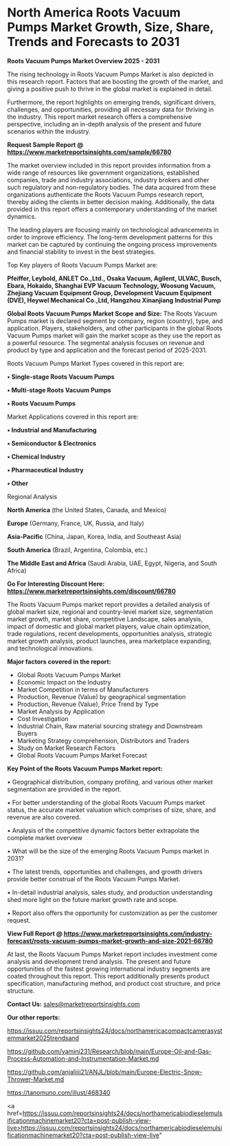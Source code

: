 # North America Roots Vacuum Pumps Market Growth, Size, Share, Trends and Forecasts to 2031

<Strong> Roots Vacuum Pumps Market Overview 2025 - 2031</strong>

The rising technology in Roots Vacuum Pumps Market is also depicted in this research report. Factors that are boosting the growth of the market, and giving a positive push to thrive in the global market is explained in detail.

Furthermore, the report highlights on emerging trends, significant drivers, challenges, and opportunities, providing all necessary data for thriving in the industry. This report market research offers a comprehensive perspective, including an in-depth analysis of the present and future scenarios within the industry.

<strong>Request Sample Report @ <a href=https://www.marketreportsinsights.com/sample/66780>https://www.marketreportsinsights.com/sample/66780</a></strong>

The market overview included in this report provides information from a wide range of resources like government organizations, established companies, trade and industry associations, industry brokers and other such regulatory and non-regulatory bodies. The data acquired from these organizations authenticate the Roots Vacuum Pumps research report, thereby aiding the clients in better decision making. Additionally, the data provided in this report offers a contemporary understanding of the market dynamics.

The leading players are focusing mainly on technological advancements in order to improve efficiency. The long-term development patterns for this market can be captured by continuing the ongoing process improvements and financial stability to invest in the best strategies.

Top Key players of Roots Vacuum Pumps Market are:

<strong>Pfeiffer, Leybold, ANLET Co.,Ltd., Osaka Vacuum, Agilent, ULVAC, Busch, Ebara, Hokaido, Shanghai EVP Vacuum Technology, Woosung Vacuum, Zhejiang Vacuum Equipment Group, Development Vacuum Equipment (DVE), Heywel Mechanical Co.,Ltd, Hangzhou Xinanjiang Industrial Pump</strong>

<strong><b>Global Roots Vacuum Pumps Market Scope and Size:</b></strong>
The Roots Vacuum Pumps market is declared segment by company, region (country), type, and application. Players, stakeholders, and other participants in the global Roots Vacuum Pumps market will gain the market scope as they use the report as a powerful resource. The segmental analysis focuses on revenue and product by type and application and the forecast period of 2025-2031.

Roots Vacuum Pumps Market Types covered in this report are:

<strong>• Single-stage Roots Vacuum Pumps

• Multi-stage Roots Vacuum Pumps

• Roots Vacuum Pumps</strong>

Market Applications covered in this report are:

<strong>• Industrial and Manufacturing

• Semiconductor & Electronics

• Chemical Industry

• Pharmaceutical Industry

• Other</strong> 

Regional Analysis

<strong>North America</strong> (the United States, Canada, and Mexico)

<strong>Europe</strong> (Germany, France, UK, Russia, and Italy)

<strong>Asia-Pacific</strong> (China, Japan, Korea, India, and Southeast Asia)

<strong>South America</strong> (Brazil, Argentina, Colombia, etc.)

<strong>The Middle East and Africa</strong> (Saudi Arabia, UAE, Egypt, Nigeria, and South Africa)

<strong>Go For Interesting Discount Here: <a href=https://www.marketreportsinsights.com/discount/66780>https://www.marketreportsinsights.com/discount/66780</a></strong>

The Roots Vacuum Pumps market report provides a detailed analysis of global market size, regional and country-level market size, segmentation market growth, market share, competitive Landscape, sales analysis, impact of domestic and global market players, value chain optimization, trade regulations, recent developments, opportunities analysis, strategic market growth analysis, product launches, area marketplace expanding, and technological innovations.

<strong><b>Major factors covered in the report:</b></strong>
<ul>
  <li>Global Roots Vacuum Pumps Market </li>
  <li>Economic Impact on the Industry</li>
  <li>Market Competition in terms of Manufacturers</li>
  <li>Production, Revenue (Value) by geographical segmentation</li>
  <li>Production, Revenue (Value), Price Trend by Type</li>
  <li>Market Analysis by Application</li>
  <li>Cost Investigation</li>
  <li>Industrial Chain, Raw material sourcing strategy and Downstream Buyers</li>
  <li>Marketing Strategy comprehension, Distributors and Traders</li>
  <li>Study on Market Research Factors</li>
  <li>Global Roots Vacuum Pumps Market Forecast</li>
</ul>

<strong><b>Key Point of the Roots Vacuum Pumps Market report:</b></strong>

• Geographical distribution, company profiling, and various other market segmentation are provided in the report.

• For better understanding of the global Roots Vacuum Pumps market status, the accurate market valuation which comprises of size, share, and revenue are also covered.

• Analysis of the competitive dynamic factors better extrapolate the complete market overview

• What will be the size of the emerging Roots Vacuum Pumps market in 2031?

• The latest trends, opportunities and challenges, and growth drivers provide better construal of the Roots Vacuum Pumps Market.

• In-detail industrial analysis, sales study, and production understanding shed more light on the future market growth rate and scope.

• Report also offers the opportunity for customization as per the customer request.

<strong><b>View Full Report @ <a href=https://www.marketreportsinsights.com/industry-forecast/roots-vacuum-pumps-market-growth-and-size-2021-66780>https://www.marketreportsinsights.com/industry-forecast/roots-vacuum-pumps-market-growth-and-size-2021-66780</a></b></strong>


At last, the Roots Vacuum Pumps Market report includes investment come analysis and development trend analysis. The present and future opportunities of the fastest growing international industry segments are coated throughout this report. This report additionally presents product specification, manufacturing method, and product cost structure, and price structure.

<strong>Contact Us:</strong>
sales@marketreportsinsights.com

<strong>Our other reports:</strong>

<a href=https://issuu.com/reportsinsights24/docs/northamericacompactcamerasystemmarket2025trendsand>https://issuu.com/reportsinsights24/docs/northamericacompactcamerasystemmarket2025trendsand</a>

<a href=https://github.com/yamini231/Research/blob/main/Europe-Oil-and-Gas-Process-Automation-and-Instrumentation-Market.md>https://github.com/yamini231/Research/blob/main/Europe-Oil-and-Gas-Process-Automation-and-Instrumentation-Market.md</a>

<a href=https://github.com/anjaliiii21/ANJL/blob/main/Europe-Electric-Snow-Thrower-Market.md>https://github.com/anjaliiii21/ANJL/blob/main/Europe-Electric-Snow-Thrower-Market.md</a>

<a href=https://tanomuno.com/illust/468340>https://tanomuno.com/illust/468340</a>

<a href=https://issuu.com/reportsinsights24/docs/northamericabiodieselemulsificationmachinemarket20?cta=post-publish-view-live>https://issuu.com/reportsinsights24/docs/northamericabiodieselemulsificationmachinemarket20?cta=post-publish-view-live</a>"
